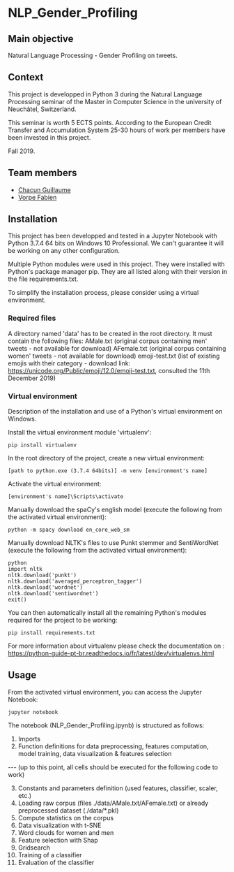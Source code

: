# NLP_Gender_Profiling

## Main objective

Natural Language Processing - Gender Profiling on tweets.

## Context

This project is developped in Python 3 during the Natural Language Processing seminar of the Master in Computer Science in the university of Neuchâtel, Switzerland.

This seminar is worth 5 ECTS points. According to the European Credit Transfer and Accumulation System 25-30 hours of work per members have been invested in this project.

Fall 2019.

## Team members

- [Chacun Guillaume](https://github.com/ChacunGu)
- [Vorpe Fabien](https://github.com/fabienvorpe)

## Installation

This project has been developped and tested in a Jupyter Notebook with Python 3.7.4 64 bits on Windows 10 Professional.  We can't guarantee it will be working on any other configuration.

Multiple Python modules were used in this project. They were installed with Python's package manager pip. They are all listed along with their version in the file requirements.txt.

To simplify the installation process, please consider using a virtual environment.

### Required files

A directory named 'data' has to be created in the root directory. It must contain the following files:
    AMale.txt (original corpus containing men' tweets - not available for download)
    AFemale.txt (original corpus containing women' tweets - not available for download)
    emoji-test.txt (list of existing emojis with their category - download link: https://unicode.org/Public/emoji/12.0/emoji-test.txt, consulted the 11th December 2019)

### Virtual environment

Description of the installation and use of a Python's virtual environment on Windows.

Install the virtual environment module 'virtualenv':
```
pip install virtualenv
```

In the root directory of the project, create a new virtual environment:
```
[path to python.exe (3.7.4 64bits)] -m venv [environment's name]
```

Activate the virtual environment:
```
[environment's name]\Scripts\activate
```

Manually download the spaCy's english model (execute the following from the activated virtual environment):
```
python -m spacy download en_core_web_sm
```

Manually download NLTK's files to use Punkt stemmer and SentiWordNet (execute the following from the activated virtual environment):
```
python
import nltk
nltk.download('punkt')
nltk.download('averaged_perceptron_tagger')
nltk.download('wordnet')
nltk.download('sentiwordnet')
exit()
```

You can then automatically install all the remaining Python's modules required for the project to be working:
```
pip install requirements.txt
```

For more information about virtualenv please check the documentation on : https://python-guide-pt-br.readthedocs.io/fr/latest/dev/virtualenvs.html

## Usage

From the activated virtual environment, you can access the Jupyter Notebook:
```
jupyter notebook
```

The notebook (NLP_Gender_Profiling.ipynb) is structured as follows:
1. Imports
2. Function definitions for data preprocessing, features computation, model training, data visualization & features selection

--- (up to this point, all cells should be executed for the following code to work)

3. Constants and parameters definition (used features, classifier, scaler, etc.)
4. Loading raw corpus (files ./data/AMale.txt/AFemale.txt) or already preprocessed dataset (./data/*.pkl)
5. Compute statistics on the corpus
6. Data visualization with t-SNE
7. Word clouds for women and men
8. Feature selection with Shap
9. Gridsearch
10. Training of a classifier
11. Evaluation of the classifier
